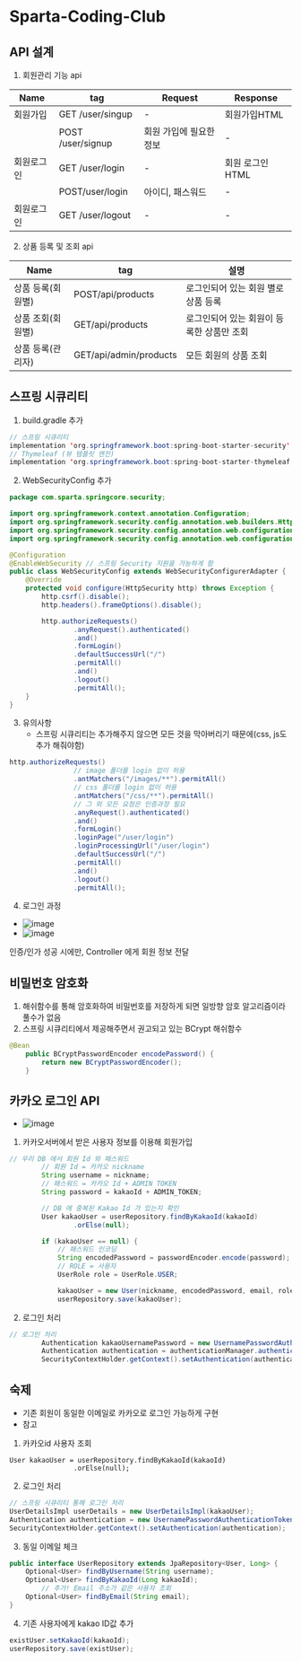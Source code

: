 # Sparta-Coding-Club
## API 설계

1. 회원관리 기능 api

|Name|tag|Request|Response|
|-----|---|---|---|
|회원가입|GET /user/singup|-|회원가입HTML|
||POST /user/signup|회원 가입에 필요한 정보|-|
|회원로그인|GET /user/login|-|회원 로그인 HTML|
||POST/user/login|아이디, 패스워드|-|
|회원로그인|GET /user/logout|-|-|

2. 상품 등록 및 조회 api

|Name|tag|설명|
|-----|---|---|
|상품 등록(회원별)|POST/api/products|로그인되어 있는 회원 별로 상품 등록|
|상품 조회(회원별)|GET/api/products|로그인되어 있는 회원이 등록한 상품만 조회|
|상품 등록(관리자)|GET/api/admin/products|모든 회원의 상품 조회|


## 스프링 시큐리티
1. build.gradle 추가
```java
// 스프링 시큐리티
implementation 'org.springframework.boot:spring-boot-starter-security'
// Thymeleaf (뷰 템플릿 엔진)
implementation 'org.springframework.boot:spring-boot-starter-thymeleaf'
```

2. WebSecurityConfig 추가
```java
package com.sparta.springcore.security;

import org.springframework.context.annotation.Configuration;
import org.springframework.security.config.annotation.web.builders.HttpSecurity;
import org.springframework.security.config.annotation.web.configuration.EnableWebSecurity;
import org.springframework.security.config.annotation.web.configuration.WebSecurityConfigurerAdapter;

@Configuration
@EnableWebSecurity // 스프링 Security 지원을 가능하게 함
public class WebSecurityConfig extends WebSecurityConfigurerAdapter {
    @Override
    protected void configure(HttpSecurity http) throws Exception {
        http.csrf().disable();
        http.headers().frameOptions().disable();

        http.authorizeRequests()
                .anyRequest().authenticated()
                .and()
                .formLogin()
                .defaultSuccessUrl("/")
                .permitAll()
                .and()
                .logout()
                .permitAll();
    }
}
```

3. 유의사항
    - 스프링 시큐리티는 추가해주지 않으면 모든 것을 막아버리기 때문에(css, js도 추가 해줘야함)

```java
http.authorizeRequests()
                // image 폴더를 login 없이 허용
                .antMatchers("/images/**").permitAll()
                // css 폴더를 login 없이 허용
                .antMatchers("/css/**").permitAll()
                // 그 외 모든 요청은 인증과정 필요
                .anyRequest().authenticated()
                .and()
                .formLogin()
                .loginPage("/user/login")
                .loginProcessingUrl("/user/login")
                .defaultSuccessUrl("/")
                .permitAll()
                .and()
                .logout()
                .permitAll();
```
4. 로그인 과정
- ![image](https://user-images.githubusercontent.com/48196352/126368029-009acf4b-556a-4c95-a846-e88a7ffd593a.png)
- ![image](https://user-images.githubusercontent.com/48196352/126368063-4d70c04f-2621-4175-8f75-f7f957d37218.png)

인증/인가 성공 시에만, Controller 에게 회원 정보 전달

## 비밀번호 암호화
1. 해쉬함수를 통해 암호화하여 비밀번호를 저장하게 되면 일방향 암호 알고리즘이라 풀수가 없음
2. 스프링 시큐리티에서 제공해주면서 권고되고 있는 BCrypt 해쉬함수
```java
@Bean
    public BCryptPasswordEncoder encodePassword() {
        return new BCryptPasswordEncoder();
    }
```

## 카카오 로그인 API
- ![image](https://user-images.githubusercontent.com/48196352/126368671-85030b48-5804-4f8c-a7d0-b657e4fbd335.png)

1. 카카오서버에서 받은 사용자 정보를 이용해 회원가입
```java
// 우리 DB 에서 회원 Id 와 패스워드
        // 회원 Id = 카카오 nickname
        String username = nickname;
        // 패스워드 = 카카오 Id + ADMIN TOKEN
        String password = kakaoId + ADMIN_TOKEN;

        // DB 에 중복된 Kakao Id 가 있는지 확인
        User kakaoUser = userRepository.findByKakaoId(kakaoId)
                .orElse(null);

        if (kakaoUser == null) {
            // 패스워드 인코딩
            String encodedPassword = passwordEncoder.encode(password);
            // ROLE = 사용자
            UserRole role = UserRole.USER;

            kakaoUser = new User(nickname, encodedPassword, email, role, kakaoId);
            userRepository.save(kakaoUser);
```

2. 로그인 처리
```java
// 로그인 처리
        Authentication kakaoUsernamePassword = new UsernamePasswordAuthenticationToken(username, password);
        Authentication authentication = authenticationManager.authenticate(kakaoUsernamePassword);
        SecurityContextHolder.getContext().setAuthentication(authentication);
```

## 숙제
- 기존 회원이 동일한 이메일로 카카오로 로그인 가능하게 구현
- 참고
1. 카카오id 사용자 조회
```
User kakaoUser = userRepository.findByKakaoId(kakaoId)
                .orElse(null);
```
2. 로그인 처리
```java
// 스프링 시큐리티 통해 로그인 처리
UserDetailsImpl userDetails = new UserDetailsImpl(kakaoUser);
Authentication authentication = new UsernamePasswordAuthenticationToken(userDetails, null, userDetails.getAuthorities());
SecurityContextHolder.getContext().setAuthentication(authentication);
```
3. 동일 이메일 체크
```java
public interface UserRepository extends JpaRepository<User, Long> {
    Optional<User> findByUsername(String username);
    Optional<User> findByKakaoId(Long kakaoId);
		// 추가! Email 주소가 같은 사용자 조회
    Optional<User> findByEmail(String email);
}
```
4. 기존 사용자에게 kakao ID값 추가
```java
existUser.setKakaoId(kakaoId);
userRepository.save(existUser);
```